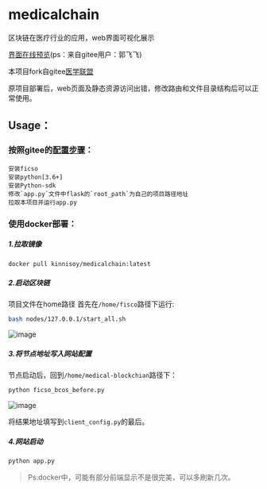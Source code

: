 # medicalchain

区块链在医疗行业的应用，web界面可视化展示

[界面在线预览](http://113.24.61.160:9001/html_web/)(ps：来自gitee用户：郭飞飞)

本项目fork自gitee[医学联盟](https://gitee.com/medical-alliance/medical-blockchain)

原项目部署后，web页面及静态资源访问出错，修改路由和文件目录结构后可以正常使用。

## Usage：

### 按照gitee的[配置步骤](./gitee_readme.md)：
    安装ficso
    安装python[3.6+]
    安装Python-sdk
    修改`app.py`文件中flask的`root_path`为自己的项目路径地址
    拉取本项目并运行app.py
### 使用docker部署：
##### 1.拉取镜像
```bash
docker pull kinnisoy/medicalchain:latest
```
##### 2.启动区块链
项目文件在home路径
首先在`/home/fisco`路径下运行:
```bash
bash nodes/127.0.0.1/start_all.sh
```
![image](https://user-images.githubusercontent.com/40685598/162930120-3d479930-3aa5-4168-ae2d-2f8a686dc1ec.png)

##### 3.将节点地址写入网站配置
节点启动后，回到`/home/medical-blockchian`路径下：
```python
python ficso_bcos_before.py
```
![image](https://user-images.githubusercontent.com/40685598/162930642-60b81530-315b-4fcb-aa6d-414d519b8ab2.png)

将结果地址填写到`client_config.py`的最后。


##### 4.网站启动
```python
python app.py
```



>Ps:docker中，可能有部分前端显示不是很完美，可以多刷新几次。
